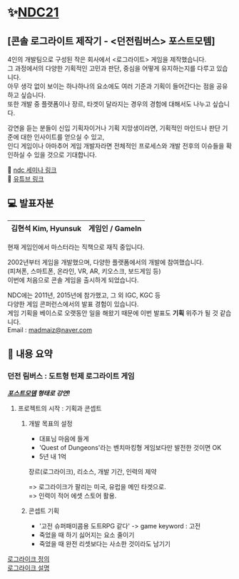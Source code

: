 # ✨[NDC21](https://ndc.nexon.com/session/sessionSchedule)

## [콘솔 로그라이트 제작기 - <던전림버스> 포스트모템]

4인의 개발팀으로 구성된 작은 회사에서 <로그라이트> 게임을 제작했습니다.   
그 과정에서의 다양한 기획적인 고민과 판단, 중심을 어떻게 유지하는지를 다루고 있습니다.   
아무 생각 없이 보이는 하나하나의 요소에도 여러 기준과 기획이 들어간다는 점을 공유하고 싶습니다.   
또한 개발 중 플랫폼이나 장르, 타겟이 달라지는 경우의 경험에 대해서도 나누고 싶습니다.   

강연을 듣는 분들이 신입 기획자이거나 기획 지망생이라면, 기획적인 마인드나 판단 기준에 대한 인사이트를 얻으실 수 있고,   
인디 게임이나 아마추어 게임 개발자라면 전체적인 프로세스와 개발 전후의 이슈들을 확인하실 수 있을 것으로 기대합니다.   

🔗 [ndc 세미나 링크](https://ndc.nexon.com/session/sessionView?sessNo=100007318)   
🔗 [유튜브 링크](https://youtu.be/Kue7rwq7oFE)   

## 💻 발표자분

|김현석 Kim, Hyunsuk|게임인 / GameIn|
|:-:|:-:|

현재 게임인에서 마스터라는 직책으로 재직 중입니다.   

2002년부터 게임을 개발했으며, 다양한 플랫폼에서의 개발에 참여했습니다.   
(피쳐폰, 스마트폰, 온라인, VR, AR, 키오스크, 보드게임 등)   
이번에 처음으로 콘솔 게임을 출시하게 되었습니다.   

NDC에는 2011년, 2015년에 참가했고, 그 외 IGC, KGC 등   
다양한 게임 콘퍼런스에서의 발표 경험이 있습니다.   
게임 기획을 베이스로 오랫동안 일을 해왔기 때문에 이번 발표도 **기획** 위주가 될 것 같습니다.   
Email : madmaiz@naver.com   

## 📌 내용 요약

### 던전 림버스 : 도트형 턴제 로그라이트 게임 

***[포스트모뎀](https://brunch.co.kr/@svillustrated/13) 형태로 강연!***  


1. 프로젝트의 시작 : 기획과 콘셉트

    1. 개발 목표의 설정        

        - 대표님 마음에 들게
        - 'Quest of Dungeons'라는 벤치마킹형 게임보다만 발전한 것이면 OK
        - 5년 내 1억

        장르(로그라이크), 리소스, 개발 기간, 인력의 제약   
        
        => 로그라이크가 팔리는 미국, 유럽을 메인 타겟으로.   
        => 인력이 적어 에셋 스토어 활용.   
        
    2. 콘셉트 기획
        
        - '고전 슈퍼패미콤용 도트RPG 같다' -> game keyword : 고전
        - 죽었을 때 하기 싫어지는 요소 줄이기
        - 죽었을 때 완전 리셋보다는 사소한 것이라도 남기기


[로그라이크 정의](https://ko.wikipedia.org/wiki/%EB%A1%9C%EA%B7%B8%EB%9D%BC%EC%9D%B4%ED%81%AC)   
[로그라이크 설명](https://m.blog.naver.com/PostView.naver?isHttpsRedirect=true&blogId=all100eeda&logNo=220665280840)   

